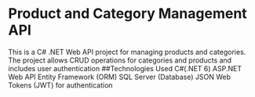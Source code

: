 # Product and Category Management API
This is a C# .NET Web API project for managing products and categories. The project allows CRUD operations for categories and products and includes user authentication
##Technologies Used
C#(.NET 6)
ASP.NET Web API
Entity Framework (ORM)
SQL Server (Database)
JSON Web Tokens (JWT) for authentication
